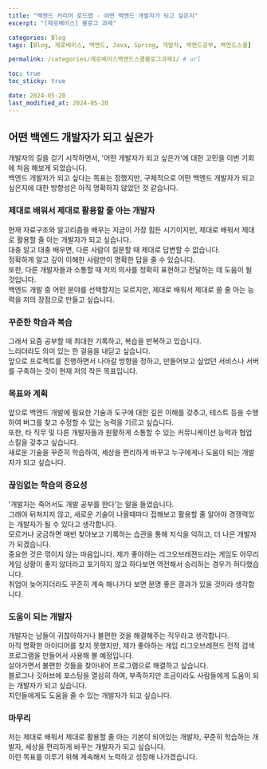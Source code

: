 ```yaml
---
title: "백엔드 커리어 로드맵 - 어떤 백엔드 개발자가 되고 싶은지"
excerpt: "[제로베이스] 블로그 과제"

categories: Blog
tags: [Blog, 제로베이스, 백엔드, Java, Spring, 개발자, 백엔드공부, 백엔드스쿨]

permalink: /categories/제로베이스백엔드스쿨블로그과제1/ # url

toc: true
toc_sticky: true

date: 2024-05-20
last_modified_at: 2024-05-20
---
```


## 어떤 백엔드 개발자가 되고 싶은가

개발자의 길을 걷기 시작하면서, '어떤 개발자가 되고 싶은가'에 대한 고민을 이번 기회에 처음 해보게 되었습니다. <br>
백엔드 개발자가 되고 싶다는 목표는 정했지만, 구체적으로 어떤 백엔드 개발자가 되고 싶은지에 대한 방향성은 아직 명확하지 않았던 것 같습니다. <br>

### 제대로 배워서 제대로 활용할 줄 아는 개발자

현재 자료구조와 알고리즘을 배우는 지금이 가장 힘든 시기이지만, 제대로 배워서 제대로 활용할 줄 아는 개발자가 되고 싶습니다. <br>
대충 알고 대충 배우면, 다른 사람이 질문할 때 제대로 답변할 수 없습니다. <br>
정확하게 알고 깊이 이해한 사람만이 명확한 답을 줄 수 있습니다.<br>
또한, 다른 개발자들과 소통할 때 저의 의사를 정확히 표현하고 전달하는 데 도움이 될 것입니다.<br>
백엔드 개발 중 어떤 분야를 선택할지는 모르지만, 제대로 배워서 제대로 쓸 줄 아는 능력을 저의 장점으로 만들고 싶습니다.<br>

### 꾸준한 학습과 복습

그래서 요즘 공부할 때 최대한 기록하고, 복습을 반복하고 있습니다. <br>
느리더라도 의미 있는 한 걸음을 내딛고 싶습니다. <br>
앞으로 프로젝트를 진행하면서 나아갈 방향을 정하고, 만들어보고 싶었던 서비스나 서버를 구축하는 것이 현재 저의 작은 목표입니다.<br>

### 목표와 계획

앞으로 백엔드 개발에 필요한 기술과 도구에 대한 깊은 이해를 갖추고, 테스트 등을 수행하여 버그를 찾고 수정할 수 있는 능력을 기르고 싶습니다.<br>
또한, 타 직무 및 다른 개발자들과 원활하게 소통할 수 있는 커뮤니케이션 능력과 협업 스킬을 갖추고 싶습니다.<br>
새로운 기술을 꾸준히 학습하여, 세상을 편리하게 바꾸고 누구에게나 도움이 되는 개발자가 되고 싶습니다.<br>

### 끊임없는 학습의 중요성

'개발자는 죽어서도 개발 공부를 한다'는 말을 들었습니다. <br>
그래야 뒤쳐지지 않고, 새로운 기술이 나올때마다 접해보고 활용할 줄 알아야 경쟁력있는 개발자가 될 수 있다고 생각합니다. <br>
모르거나 궁금하면 매번 찾아보고 기록하는 습관을 통해 지식을 익히고, 더 나은 개발자가 되겠습니다. <br>
중요한 것은 꺾이지 않는 마음입니다. 제가 좋아하는 리그오브레젼드라는 게임도 아무리 게임 상황이 좋지 않더라고 포기하지 않고 하다보면 역전해서 승리하는 경우가 허다했습니다.<br>
취업이 늦어지더라도 꾸준히 계속 해나가다 보면 분명 좋은 결과가 있을 것이라 생각합니다.<br>

### 도움이 되는 개발자

개발자는 남들이 귀찮아하거나 불편한 것을 해결해주는 직무라고 생각합니다. <br>
아직 명확한 아이디어를 찾지 못했지만, 제가 좋아하는 게임 리그오브레젼드 전적 검색 프로그램을 만들어서 사용해 볼 예정입니다.<br>
살아가면서 불편한 것들을 찾아내어 프로그램으로 해결하고 싶습니다. <br>
블로그나 깃허브에 포스팅을 열심히 하여, 부족하지만 조금이라도 사람들에게 도움이 되는 개발자가 되고 싶습니다. <br>
지인들에게도 도움을 줄 수 있는 개발자가 되고 싶습니다.<br>

### 마무리

저는 제대로 배워서 제대로 활용할 줄 아는 기본이 되어있는 개발자, 꾸준히 학습하는 개발자, 세상을 편리하게 바꾸는 개발자가 되고 싶습니다. <br>
이런 목표를 이루기 위해 계속해서 노력하고 성장해 나가겠습니다.<br>

